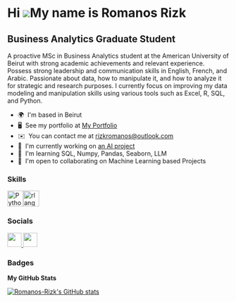 Hi ![](https://user-images.githubusercontent.com/18350557/176309783-0785949b-9127-417c-8b55-ab5a4333674e.gif)My name is Romanos Rizk
====================================================================================================================================

Business Analytics Graduate Student
-----------------------------------

A proactive MSc in Business Analytics student at the American University of Beirut with strong academic achievements and relevant experience. Possess strong leadership and communication skills in English, French, and Arabic. Passionate about data, how to manipulate it, and how to analyze it for strategic and research purposes. I currently focus on improving my data modeling and manipulation skills using various tools such as Excel, R, SQL, and Python.

* 🌍  I'm based in Beirut
* 🖥️  See my portfolio at [My Portfolio](http://romanos-rizk.github.io/portfolio/)
* ✉️  You can contact me at [rizkromanos@outlook.com](mailto:rizkromanos@outlook.com)
* 🚀  I'm currently working on [an AI project](LLM-RAG-System-for-News-Article-Classification-Project)
* 🧠  I'm learning SQL, Numpy, Pandas, Seaborn, LLM
* 🤝  I'm open to collaborating on Machine Learning based Projects

### Skills


<p align="left">
<a href="https://www.python.org/" target="_blank" rel="noreferrer"><img src="https://raw.githubusercontent.com/danielcranney/readme-generator/main/public/icons/skills/python-colored.svg" width="36" height="36" alt="Python" /></a><a href="https://www.r-project.org/" target="_blank" rel="noreferrer"><img src="https://raw.githubusercontent.com/danielcranney/readme-generator/main/public/icons/skills/rlang-colored.svg" width="36" height="36" alt="rlang" /></a>
</p>


### Socials

<p align="left"> <a href="https://www.github.com/Romanos-Rizk" target="_blank" rel="noreferrer"> <picture> <source media="(prefers-color-scheme: dark)" srcset="https://raw.githubusercontent.com/danielcranney/readme-generator/main/public/icons/socials/github-dark.svg" /> <source media="(prefers-color-scheme: light)" srcset="https://raw.githubusercontent.com/danielcranney/readme-generator/main/public/icons/socials/github.svg" /> <img src="https://raw.githubusercontent.com/danielcranney/readme-generator/main/public/icons/socials/github.svg" width="32" height="32" /> </picture> </a> <a href="https://www.linkedin.com/in/romanos-rizk" target="_blank" rel="noreferrer"> <picture> <source media="(prefers-color-scheme: dark)" srcset="https://raw.githubusercontent.com/danielcranney/readme-generator/main/public/icons/socials/linkedin-dark.svg" /> <source media="(prefers-color-scheme: light)" srcset="https://raw.githubusercontent.com/danielcranney/readme-generator/main/public/icons/socials/linkedin.svg" /> <img src="https://raw.githubusercontent.com/danielcranney/readme-generator/main/public/icons/socials/linkedin.svg" width="32" height="32" /> </picture> </a></p>

### Badges

<b>My GitHub Stats</b>

<a href="http://www.github.com/Romanos-Rizk"><img src="https://github-readme-stats.vercel.app/api?username=Romanos-Rizk&show_icons=true&hide=&count_private=true&title_color=0891b2&text_color=000000&icon_color=0891b2&bg_color=ffffff&hide_border=true&show_icons=true" alt="Romanos-Rizk's GitHub stats" /></a>
